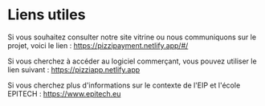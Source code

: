 # Liens utiles

Si vous souhaitez consulter notre site vitrine ou nous communiquons sur le projet, voici le lien : https://pizzipayment.netlify.app/#/

Si vous cherchez à accéder au logiciel commerçant, vous pouvez utiliser le lien suivant : https://pizziapp.netlify.app

Si vous cherchez plus d'informations sur le contexte de l'EIP et l'école EPITECH : https://www.epitech.eu